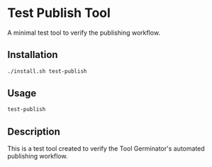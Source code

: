 # Test Publish Tool

A minimal test tool to verify the publishing workflow.

## Installation

```bash
./install.sh test-publish
```

## Usage

```bash
test-publish
```

## Description

This is a test tool created to verify the Tool Germinator's automated publishing workflow.